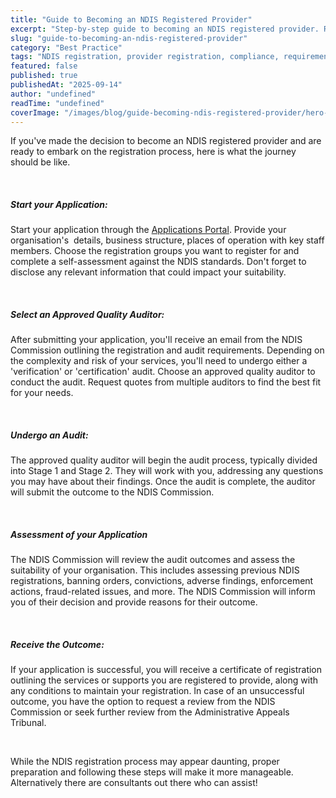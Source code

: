 ```yaml
---
title: "Guide to Becoming an NDIS Registered Provider"
excerpt: "Step-by-step guide to becoming an NDIS registered provider. Registration process, requirements, and benefits for support workers."
slug: "guide-to-becoming-an-ndis-registered-provider"
category: "Best Practice"
tags: "NDIS registration, provider registration, compliance, requirements, benefits"
featured: false
published: true
publishedAt: "2025-09-14"
author: "undefined"
readTime: "undefined"
coverImage: "/images/blog/guide-becoming-ndis-registered-provider/hero-image.svg"
---
```


<p>If you've made the decision to become an NDIS registered provider and are ready to embark on the registration process, here is what the journey should be like.</p><p>‍</p><h5>Start your Application:&nbsp;</h5><p>Start your application through the <a href="https://www.ndiscommission.gov.au/providers/becoming-registered-provider" target="_blank">Applications Portal</a>. Provide your organisation's &nbsp;details, business structure, places of operation with key staff members. Choose the registration groups you want to register for and complete a self-assessment against the NDIS standards. Don't forget to disclose any relevant information that could impact your suitability.</p><p>‍</p><h5>Select an Approved Quality Auditor:&nbsp;</h5><p>After submitting your application, you'll receive an email from the NDIS Commission outlining the registration and audit requirements. Depending on the complexity and risk of your services, you'll need to undergo either a 'verification' or 'certification' audit. Choose an approved quality auditor to conduct the audit. Request quotes from multiple auditors to find the best fit for your needs.</p><p>‍</p><h5><strong>Undergo an Audit:&nbsp;</strong></h5><p>The approved quality auditor will begin the audit process, typically divided into Stage 1 and Stage 2. They will work with you, addressing any questions you may have about their findings. Once the audit is complete, the auditor will submit the outcome to the NDIS Commission.</p><p>‍</p><h5><strong>Assessment of your Application</strong></h5><p>The NDIS Commission will review the audit outcomes and assess the suitability of your organisation. This includes assessing previous NDIS registrations, banning orders, convictions, adverse findings, enforcement actions, fraud-related issues, and more. The NDIS Commission will inform you of their decision and provide reasons for their outcome.</p><p>‍</p><h5><strong>Receive the Outcome:</strong>&nbsp;</h5><p>If your application is successful, you will receive a certificate of registration outlining the services or supports you are registered to provide, along with any conditions to maintain your registration. In case of an unsuccessful outcome, you have the option to request a review from the NDIS Commission or seek further review from the Administrative Appeals Tribunal.</p><p>‍</p><p>While the NDIS registration process may appear daunting, proper preparation and following these steps will make it more manageable. Alternatively there are consultants out there who can assist!</p>